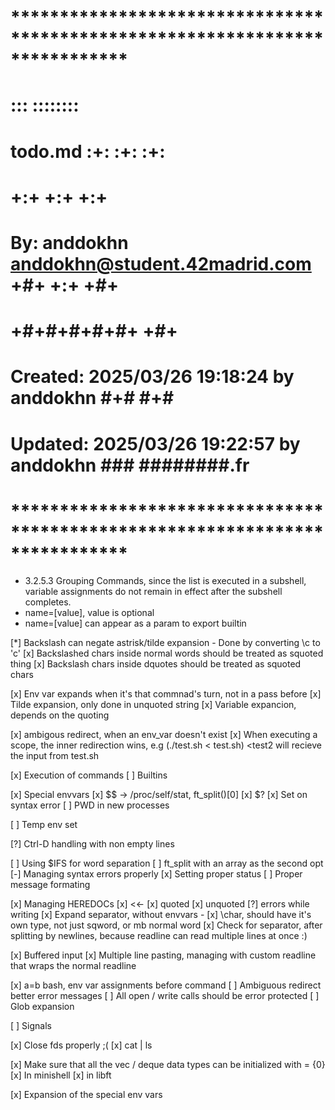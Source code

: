 # **************************************************************************** #
#                                                                              #
#                                                         :::      ::::::::    #
#    todo.md                                            :+:      :+:    :+:    #
#                                                     +:+ +:+         +:+      #
#    By: anddokhn <anddokhn@student.42madrid.com>   +#+  +:+       +#+         #
#                                                 +#+#+#+#+#+   +#+            #
#    Created: 2025/03/26 19:18:24 by anddokhn          #+#    #+#              #
#    Updated: 2025/03/26 19:22:57 by anddokhn         ###   ########.fr        #
#                                                                              #
# **************************************************************************** #


- 3.2.5.3 Grouping Commands, since the list is executed in a subshell, variable assignments do not remain in effect after the subshell completes. 
- name=[value], value is optional
- name=[value] can appear as a param to export builtin


[*] Backslash can negate astrisk/tilde expansion
    - Done by converting \c to 'c'
    [x] Backslashed chars inside normal words should be treated as squoted thing
    [x] Backslash chars inside dquotes should be treated as squoted chars

[x] Env var expands when it's that commnad's turn, not in a pass before
[x] Tilde expansion, only done in unquoted string
[x] Variable expancion, depends on the quoting



[x] ambigous redirect, when an env_var doesn't exist
[x] When executing a scope, the inner redirection wins, e.g (./test.sh < test.sh) <test2 will recieve the input from test.sh

[x] Execution of commands
[ ] Builtins

[x] Special envvars
    [x] $$ -> /proc/self/stat, ft_split()[0]
    [x] $?
        [x] Set on syntax error
    [ ] PWD in new processes

[ ] Temp env set

[?] Ctrl-D handling with non empty lines

[ ] Using $IFS for word separation
    [ ] ft_split with an array as the second opt
[-] Managing syntax errors properly
    [x] Setting proper status
    [ ] Proper message formating

[x] Managing HEREDOCs
    [x] <<-
    [x] quoted
    [x] unquoted
    [?] errors while writing
    [x] Expand separator, without envvars -
    [x] \char, should have it's own type, not just sqword, or mb normal word
    [x] Check for separator, after splitting by newlines, because readline can read multiple lines at once :)

[x] Buffered input
[x] Multiple line pasting, managing with custom readline that wraps the normal readline

[x] a=b bash, env var assignments before command
[ ] Ambiguous redirect better error messages
[ ] All open / write calls should be error protected
[ ] Glob expansion

[ ] Signals

[x] Close fds properly ;(
    [x] cat | ls


[x] Make sure that all the vec / deque data types can be initialized  with = {0}
    [x] In minishell
    [x] in libft

[x] Expansion of the special env vars
